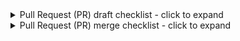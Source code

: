 <!--
Replace this text, including the symbols above and below it, with descriptive text about
the change you are proposing. Please include a reference to any issues addressed or
resolved in that text, for example "resolves #1".
-->

<!--
IMPORTANT: As a contributor, we would like as much help as you can offer, but we only
expect you to complete the steps in the "PR draft checklist" below. Maintainers are
willing and ready to help pick it up from there!

Please start by opening this Pull Request as a "draft". You can do this by
clicking the arrow on the right side of the green "Create pull request" button. While
your pull request is in "draft" state, maintainers will assume the PR isn't ready for
their attention unless they are specifically summoned using GitHub's @ system.

Follow the draft checklist below to move the PR out of draft state. If you accidentally
created the PR as a non-draft, don't worry, you can still change it to a draft using the
"Convert to draft" button on  the right side panel under the "Reviewers" section.
-->

<details><summary>Pull Request (PR) draft checklist - click to expand</summary>

- [ ] Please review our
      [contributing documentation](https://earthaccess.readthedocs.io/en/latest/contributing/)
      before getting started.
- [ ] Ensure an issue exists representing the problem being solved in this PR.
- [ ] Populate a descriptive title. For example, instead of "Updated README.md", use a
      title such as "Add testing details to the contributor section of the README".
- [ ] Populate the body of the pull request with :
    - A clear description of the change you are proposing.
    - Links to any issues resolved by this PR with text in the PR description, for
      example "closes #1".
- [ ] Update `CHANGELOG.md` with details about your change in a section titled
      `## Unreleased`. If such a section does not exist, please create one.
- [ ] Update the documentation and/or the `README.md` with details of changes to the
      interface. This includes new environment variables, function names, decorators,
      etc.

Click the "Ready for review" button at the bottom of the "Conversation" tab in GitHub
once these requirements are fulfilled. Don't worry if you see any test failures in
GitHub at this point!

</details>

<details><summary>Pull Request (PR) merge checklist - click to expand</summary>

Please do your best to complete these requirements! If you need help with any of these
requirements, you can ping the `@nsidc/earthaccess-support` team in a comment and we
will help you out!

- [ ] Add unit tests for any new features.
- [ ] Apply formatting and linting autofixes. You can add a GitHub comment in this Pull
      Request containing "pre-commit.ci autofix" to automate this.
- [ ] Ensure all automated PR checks (seen at the bottom of the "conversation" tab) pass.
- [ ] Get at least one approving review.

</details>
